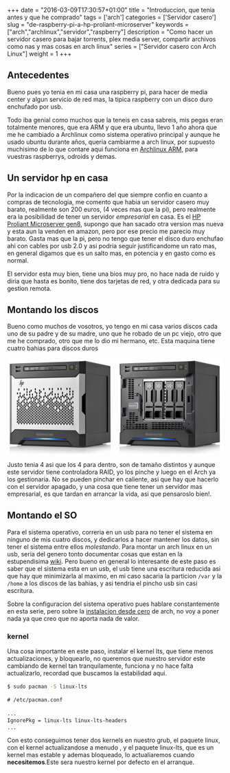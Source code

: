 +++
date = "2016-03-09T17:30:57+01:00"
title = "Introduccion, que tenia antes y que he comprado"
tags = ['arch']
categories = ['Servidor casero']
slug = "de-raspberry-pi-a-hp-proliant-microserver"
keywords = ["arch","archlinux","servidor","raspberry"]
description = "Como hacer un servidor casero para bajar torrents, plex media server, compartir archivos como nas y mas cosas en arch linux"
series = ["Servidor casero con Arch Linux"]
weight = 1
+++

## Antecedentes
Bueno pues yo tenia en mi casa una raspberry pi, para hacer de media center y algun servicio de red mas, la tipica raspberry con un disco duro enchufado por usb.

Todo iba genial como muchos que la teneis en casa sabreis, mis pegas eran totalmente menores, que era ARM y que era ubuntu, llevo 1 año ahora que me he cambiado a Archlinux como sistema operativo principal y aunque he usado ubuntu durante años, queria cambiarme a arch linux, por supuesto muchisimo de lo que contare aqui funciona en [Archlinux ARM][1], para vuestras raspberrys, odroids y demas.

[1]:https://archlinuxarm.org/

## Un servidor hp en casa
Por la indicacion de un compañero del que siempre confio en cuanto a compras de tecnologia, me comento que habia un servidor casero muy barato, realmente son 200 euros, (4 veces mas que la pi), pero realmente era la posibilidad de tener un servidor *empresarial* en casa. Es el [HP Proliant Microserver gen8][2], supongo que han sacado otra version mas nueva y esta aun la venden en amazon, pero por ese precio me parecio muy barato. Gasta mas que la pi, pero no tengo que tener el disco duro enchufao ahi con cables por usb 2.0 y asi podria seguir justificandome un rato mas, en general digamos que es un salto mas, en potencia y en gasto como es normal.

El servidor esta muy bien, tiene una bios muy pro, no hace nada de ruido y diria que hasta es bonito, tiene dos tarjetas de red, y otra dedicada para su gestion remota.


[2]:http://www8.hp.com/es/es/products/proliant-servers/product-detail.html?oid=5379860#!tab=specs


## Montando los discos
Bueno como muchos de vosotros, yo tengo en mi casa varios discos cada uno de su padre y de su madre, uno que he robado de un pc viejo, otro que me he comprado, otro que me lo dio mi hermano, etc. Esta maquina tiene cuatro bahias para discos duros

![](/images/proliant_1.jpg)

Justo tenia 4 asi que los 4 para dentro, son de tamaño distintos y aunque este servidor tiene controladora RAID, yo los pinche y luego en el Arch ya los gestionaria. No se pueden pinchar en caliente, asi que hay que hacerlo con el servidor apagado, y una cosa que tiene tener un servidor mas empresarial, es que tardan en arrancar la vida, asi que pensaroslo bien!.


## Montando el SO
Para el sistema operativo, correria en un usb para no tener el sistema en ninguno de mis cuatro discos, y dedicarlos a hacer mantener los datos, sin tener el sistema entre ellos *molestando*. Para montar un arch linux en un usb, seria del genero tonto documentar cosas que estan en la estupendisima [wiki][3]. Pero bueno en general lo interesante de este paso es saber que el sistema esta en un usb, el usb tiene una escritura reducida asi que hay que minimizarla al maximo, en mi caso sacaria la particion ```/var``` y la ```/home``` a los discos de las bahias, y asi tendria el pincho usb sin casi escritura.

Sobre la configuracion del sistema operativo pues hablare constantemente en esta serie, pero sobre la [instalacion desde cero][4] de arch, no voy a poner nada ya que creo que no aporta nada de valor.

### kernel
Una cosa importante en este paso, instalar el kernel lts, que tiene menos actualizaciones, y bloquearlo, no queremos que nuestro servidor este cambiando de kernel tan tranquilamente, funciona y no hace falta actualizarlo, recordad que buscamos la estabilidad aqui.

```bash
$ sudo pacman -S linux-lts
```

```
# /etc/pacman.conf

...
IgnorePkg = linux-lts linux-lts-headers
...
```

Con esto conseguimos tener dos kernels en nuestro grub, el paquete linux, con el kernel actualizandose a menudo , y el paquete linux-lts, que es un kernel mas estable y ademas bloqueado, lo actualiaremos cuando **necesitemos**.Este sera nuestro kernel por defecto en el arranque.



[3]:https://wiki.archlinux.org/index.php/Installing_Arch_Linux_on_a_USB_key
[4]:https://wiki.archlinux.org/index.php/Installation_guide
